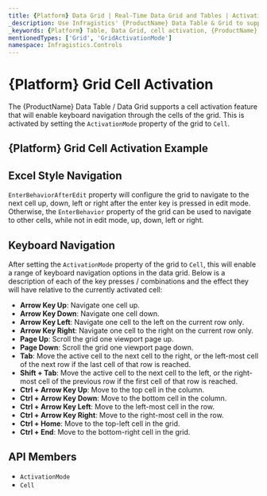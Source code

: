 ```yaml
---
title: {Platform} Data Grid | Real-Time Data Grid and Tables | Activation | Infragistics
_description: Use Infragistics' {ProductName} Data Table & Grid to support the cell activation feature that will enable keyboard navigation through the cells of the grid. View {ProductName} table tutorials!
_keywords: {Platform} Table, Data Grid, cell activation, {ProductName}, Infragistics
mentionedTypes: ['Grid', 'GridActivationMode']
namespace: Infragistics.Controls
---
```


# {Platform} Grid Cell Activation

The {ProductName} Data Table / Data Grid supports a cell activation feature that will enable keyboard navigation through the cells of the grid. This is activated by setting the `ActivationMode` property of the grid to `Cell`.

## {Platform} Grid Cell Activation Example


<code-view style="height: 600px"
           data-demos-base-url="{environment:dvDemosBaseUrl}"
           iframe-src="{environment:dvDemosBaseUrl}/grids/data-grid-cell-activation"
           alt="{Platform} Grid Cell Activation Example"
           github-src="grids/data-grid/cell-activation">
</code-view>

<div class="divider--half"></div>

## Excel Style Navigation

`EnterBehaviorAfterEdit` property will configure the grid to navigate to the next cell up, down, left or right after the enter key is pressed in edit mode. Otherwise, the `EnterBehavior` property of the grid can be used to navigate to other cells, while not in edit mode, up, down, left or right.

## Keyboard Navigation

After setting the `ActivationMode` property of the grid to `Cell`, this will enable a range of keyboard navigation options in the data grid. Below is a description of each of the key presses / combinations and the effect they will have relative to the currently activated cell:

- <b>Arrow Key Up</b>: Navigate one cell up.
- <b>Arrow Key Down</b>: Navigate one cell down.
- <b>Arrow Key Left</b>: Navigate one cell to the left on the current row only.
- <b>Arrow Key Right</b>: Navigate one cell to the right on the current row only.
- <b>Page Up</b>: Scroll the grid one viewport page up.
- <b>Page Down</b>: Scroll the grid one viewport page down.
- <b>Tab</b>: Move the active cell to the next cell to the right, or the left-most cell of the next row if the last cell of that row is reached.
- <b>Shift + Tab</b>: Move the active cell to the next cell to the left, or the right-most cell of the previous row if the first cell of that row is reached.
- <b>Ctrl + Arrow Key Up</b>: Move to the top cell in the column.
- <b>Ctrl + Arrow Key Down</b>: Move to the bottom cell in the column.
- <b>Ctrl + Arrow Key Left</b>: Move to the left-most cell in the row.
- <b>Ctrl + Arrow Key Right</b>: Move to the right-most cell in the row.
- <b>Ctrl + Home</b>: Move to the top-left cell in the grid.
- <b>Ctrl + End</b>: Move to the bottom-right cell in the grid.

 ## API Members

 - `ActivationMode`
 - `Cell`
